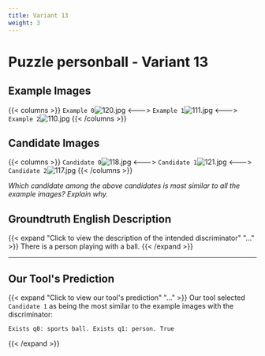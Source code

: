 ```yaml
---
title: Variant 13
weight: 3
---
```


# Puzzle personball - Variant 13

## Example Images
{{< columns >}}
`Example 0`![120.jpg](/natscene_data/images/120.jpg)
<--->
`Example 1`![111.jpg](/natscene_data/images/111.jpg)
<--->
`Example 2`![110.jpg](/natscene_data/images/110.jpg)
{{< /columns >}}

## Candidate Images
{{< columns >}}
`Candidate 0`![118.jpg](/natscene_data/images/118.jpg)
<--->
`Candidate 1`![121.jpg](/natscene_data/images/121.jpg)
<--->
`Candidate 2`![117.jpg](/natscene_data/images/117.jpg)
{{< /columns >}}

*Which candidate among the above candidates is most similar to all the example images? Explain why.*

## Groundtruth English Description

{{< expand "Click to view the description of the intended discriminator" "..." >}}
There is a person playing with a ball.
{{< /expand >}}

---



## Our Tool's Prediction

{{< expand "Click to view our tool's prediction" "..." >}}
Our tool selected `Candidate 1` as being the most similar to the example images with the discriminator:
```plaintext
Exists q0: sports ball. Exists q1: person. True
```
{{< /expand >}}
